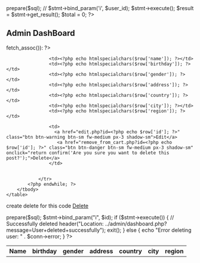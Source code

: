 <?php



require_once '../connection.php';
include '../includes/header.php';

if (!isset($_SESSION['user_id'])) {
    header('Location: ../Login/login.php');
    exit();
}

$user_id = $_SESSION['user_id'];
// $sql = "SELECT cart.id as cart_id, products.name, products.price, products.image, cart.quantity FROM cart JOIN products ON cart.product_id = products.id WHERE cart.user_id = ?";

$sql = "SELECT id, name, birthday, gender, address, country, city, region FROM user";

$stmt = $conn->prepare($sql);
// $stmt->bind_param('i', $user_id);
$stmt->execute();
$result = $stmt->get_result();
$total = 0;
?>
<div class='container mt-5'>
    <h2>Admin DashBoard</h2>
    <table class='table'>
        <thead>
            <tr>
                <th>Name </th>
                <th>birthday</th>
                <th>gender</th>
                <th>address</th>
                <th>country</th>
                <th>city</th>
                <th>region</th>
            </tr>
        </thead>
        <tbody>
            <?php while ($row = $result->fetch_assoc()): ?>
                <tr>
                    
                    <td><?php echo htmlspecialchars($row['name']); ?></td>
                    <td><?php echo htmlspecialchars($row['birthday']); ?></td>
                    <td><?php echo htmlspecialchars($row['gender']); ?></td>
                    <td><?php echo htmlspecialchars($row['address']); ?></td>
                    <td><?php echo htmlspecialchars($row['country']); ?></td>
                    <td><?php echo htmlspecialchars($row['city']); ?></td>
                    <td><?php echo htmlspecialchars($row['region']); ?></td>
                  
                    <td>
                      <a href="edit.php?id=<?php echo $row['id']; ?>" class="btn btn-warning btn-sm fw-medium px-3 shadow-sm">Edit</a>
                       <a href="remove_from_cart.php?id=<?php echo $row['id']; ?>" class="btn btn-danger btn-sm fw-medium px-3 shadow-sm" onclick="return confirm('Are you sure you want to delete this post?');">Delete</a>
                    </td>

                  
                </tr>
            <?php endwhile; ?>
        </tbody>
    </table>
</div>
<?php include '../includes/footer.php'; ?> 

create delete for this code <a href="remove_from_cart.php?id=<?php echo $row['id']; ?>" class="btn btn-danger btn-sm fw-medium px-3 shadow-sm" onclick="return confirm('Are you sure you want to delete this post?');">Delete</a>




<?php
require_once '../connection.php';

if (!isset($_GET['id'])) {
    // ID not provided
    header('Location: ../admin/dashboard.php'); // redirect to dashboard or suitable page
    exit();
}

$id = $_GET['id'];

// Protect against SQL injection using prepared statements
$sql = "DELETE FROM user WHERE id = ?";

$stmt = $conn->prepare($sql);
$stmt->bind_param("i", $id);

if ($stmt->execute()) {
    // Successfully deleted
    header("Location: ../admin/dashboard.php?message=User+deleted+successfully");
    exit();
} else {
    echo "Error deleting user: " . $conn->error;
}
?>
